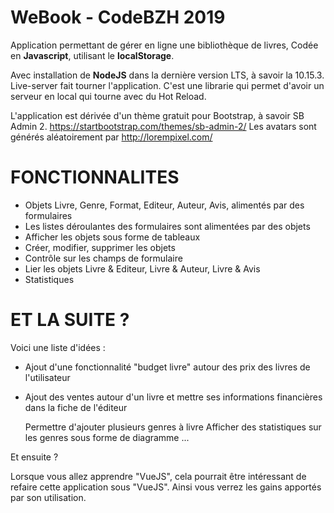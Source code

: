 # WeBook - CodeBZH 2019

Application permettant de gérer en ligne une bibliothèque de livres,
Codée en **Javascript**, utilisant le **localStorage**.

Avec installation de **NodeJS** dans la dernière version LTS, à savoir la 10.15.3.
Live-server fait tourner l'application. C'est une librarie qui permet d'avoir un serveur en local qui tourne avec du Hot Reload.

L'application est dérivée d'un thème gratuit pour Bootstrap, à savoir SB Admin 2.
https://startbootstrap.com/themes/sb-admin-2/
Les avatars sont générés aléatoirement par http://lorempixel.com/



# FONCTIONNALITES
 - Objets Livre, Genre, Format, Editeur, Auteur, Avis,        alimentés par des formulaires 
 - Les listes déroulantes des formulaires sont alimentées par des   objets
 - Afficher les objets sous forme de tableaux
 - Créer, modifier, supprimer les objets
 - Contrôle sur les champs de formulaire
 - Lier les objets Livre & Editeur, Livre & Auteur, Livre & Avis
 - Statistiques

# ET LA SUITE ?
Voici une liste d'idées :
 - Ajout d'une fonctionnalité "budget livre" autour des prix des livres de l'utilisateur
 - Ajout des ventes autour d'un livre et mettre ses informations
   financières dans la fiche de l'éditeur

    Permettre d'ajouter plusieurs genres à livre
    Afficher des statistiques sur les genres sous forme de diagramme
    ...

Et ensuite ?

Lorsque vous allez apprendre "VueJS", cela pourrait être intéressant de refaire cette application sous "VueJS". Ainsi vous verrez les gains apportés par son utilisation.
<!--stackedit_data:
eyJoaXN0b3J5IjpbLTIwNjU4NzIwNjJdfQ==
-->